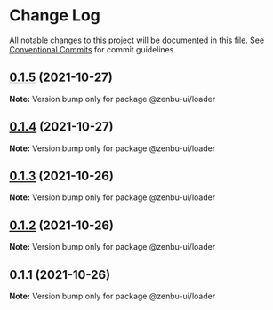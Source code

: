# Change Log

All notable changes to this project will be documented in this file.
See [Conventional Commits](https://conventionalcommits.org) for commit guidelines.

## [0.1.5](https://github.com/KodepandaID/zenbu-ui/compare/@zenbu-ui/loader@0.1.4...@zenbu-ui/loader@0.1.5) (2021-10-27)

**Note:** Version bump only for package @zenbu-ui/loader





## [0.1.4](https://github.com/KodepandaID/zenbu-ui/compare/@zenbu-ui/loader@0.1.3...@zenbu-ui/loader@0.1.4) (2021-10-27)

**Note:** Version bump only for package @zenbu-ui/loader





## [0.1.3](https://github.com/KodepandaID/zenbu-ui/compare/@zenbu-ui/loader@0.1.2...@zenbu-ui/loader@0.1.3) (2021-10-26)

**Note:** Version bump only for package @zenbu-ui/loader





## [0.1.2](https://github.com/KodepandaID/zenbu-ui/compare/@zenbu-ui/loader@0.1.1...@zenbu-ui/loader@0.1.2) (2021-10-26)

**Note:** Version bump only for package @zenbu-ui/loader





## 0.1.1 (2021-10-26)

**Note:** Version bump only for package @zenbu-ui/loader
